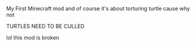 My First Minecraft mod and of course it's about torturing turtle cause why not

TURTLES NEED TO BE CULLED 

lol this mod is broken
